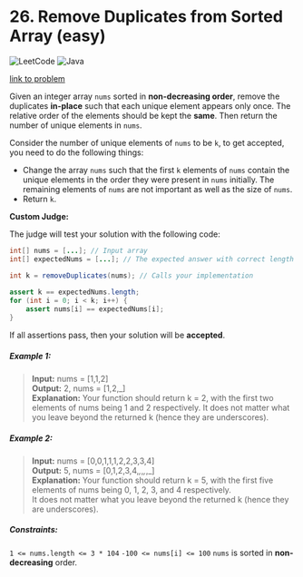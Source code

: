 # 26. Remove Duplicates from Sorted Array (easy)

![LeetCode](https://img.shields.io/badge/LeetCode-000000?style=for-the-badge&logo=LeetCode&logoColor=#d16c06)
![Java](https://img.shields.io/badge/java-%23ED8B00.svg?style=for-the-badge&logo=openjdk&logoColor=white)

[link to problem](https://leetcode.com/problems/remove-duplicates-from-sorted-array/)

Given an integer array `nums` sorted in **non-decreasing order**, remove the duplicates **in-place** such that each
unique element appears only once. The relative order of the elements should be kept the **same**. Then return the number
of unique
elements in `nums`.

Consider the number of unique elements of `nums` to be `k`, to get accepted, you need to do the following things:

* Change the array `nums` such that the first `k` elements of `nums` contain the unique elements in the order they were
  present in `nums` initially. The remaining elements of `nums` are not important as well as the size of `nums`.
* Return `k`.

**Custom Judge:**

The judge will test your solution with the following code:

``` java
int[] nums = [...]; // Input array
int[] expectedNums = [...]; // The expected answer with correct length

int k = removeDuplicates(nums); // Calls your implementation
    
assert k == expectedNums.length;
for (int i = 0; i < k; i++) {
    assert nums[i] == expectedNums[i];
}
```

If all assertions pass, then your solution will be **accepted**.

##### Example 1:

> **Input:** nums = [1,1,2] <br>
> **Output:** 2, nums = [1,2,_] <br>
> **Explanation:** Your function should return k = 2, with the first two elements of nums being 1 and 2 respectively.
> It does not matter what you leave beyond the returned k (hence they are underscores). <br>

##### Example 2:

> **Input:** nums = [0,0,1,1,1,2,2,3,3,4] <br>
> **Output:** 5, nums = [0,1,2,3,4,_,_,_,_,_] <br>
> **Explanation:** Your function should return k = 5, with the first five elements of nums being 0, 1, 2, 3, and 4
> respectively. <br>
> It does not matter what you leave beyond the returned k (hence they are underscores). <br>

##### Constraints:

`1 <= nums.length <= 3 * 104`
`-100 <= nums[i] <= 100`
`nums` is sorted in **non-decreasing** order.